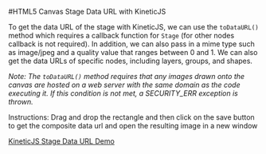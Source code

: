 
#HTML5 Canvas Stage Data URL with KineticJS

To get the data URL of the stage with KineticJS, we can use the `toDataURL()`
method which requires a callback function for `Stage` (for other nodes callback is not required).
In addition, we can also pass in a mime type such as image/jpeg and a quality value that ranges between 0 and 1.
We can also get the data URLs of specific nodes, including layers, groups, and shapes.

*Note: The `toDataURL()` method requires that any images drawn onto the canvas
are hosted on a web server with the same domain as the code executing it.
If this condition is not met, a SECURITY_ERR exception is thrown.*

Instructions: Drag and drop the rectangle and then click on the save button to get the composite data url and open the resulting image in a new window

<a class="jsbin-embed" href="http://jsbin.com/yoqida/1/embed?js,output">KineticJS Stage Data URL Demo</a><script src="http://static.jsbin.com/js/embed.js"></script>
